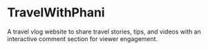 # TravelWithPhani
A travel vlog website to share travel stories, tips, and videos with an interactive comment section for viewer engagement.
